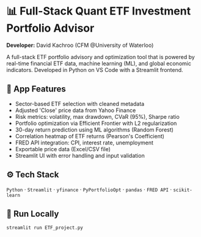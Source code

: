 # 📊 Full-Stack Quant ETF Investment Portfolio Advisor

**Developer:** David Kachroo (CFM @University of Waterloo)

A full-stack ETF portfolio advisory and optimization tool that is powered by real-time financial ETF data, machine learning (ML), and global economic indicators. Developed in Python on VS Code with a Streamlit frontend.

## 🔧 App Features

- Sector-based ETF selection with cleaned metadata
- Adjusted 'Close' price data from Yahoo Finance
- Risk metrics: volatility, max drawdown, CVaR (95%), Sharpe ratio
- Portfolio optimization via Efficient Frontier with L2 regularization
- 30-day return prediction using ML algorithms (Random Forest)
- Correlation heatmap of ETF returns (Pearson's Coefficient)
- FRED API integration: CPI, interest rate, unemployment
- Exportable price data (Excel/CSV file)
- Streamlit UI with error handling and input validation

## ⚙️ Tech Stack

`Python` · `Streamlit` · `yfinance` · `PyPortfolioOpt` · `pandas` · `FRED API` · `scikit-learn`

## 🚀 Run Locally

```bash
streamlit run ETF_project.py
